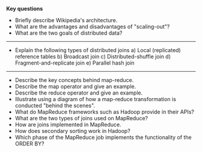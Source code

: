 __Key questions__

- Briefly describe Wikipedia's architecture.
- What are the advantages and disadvantages of "scaling-out"?
- What are the two goals of distributed data?
---
- Explain the following types of distributed joins
a) Local (replicated) reference tables
b) Broadcast join
c) Distributed-shuffle join
d) Fragment-and-replicate join
e) Parallel hash join
---
- Describe the key concepts behind map-reduce.
- Describe the map operator and give an example.
- Describe the reduce operator and give an example.
- Illustrate using a diagram of how a map-reduce transformation is conducted "behind the scenes".
- What do MapReduce frameworks such as Hadoop provide in their APIs?
- What are the two types of joins used on MapReduce?
- How are joins implemented in MapReduce.
- How does secondary sorting work in Hadoop?
- Which phase of the MapReduce job implements the functionality of the ORDER BY?